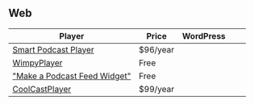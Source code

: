 ## Web

| Player | Price | WordPress |   |   |
|---------------------------------------------------------|------|---|---|---|
| [Smart Podcast Player](https://smartpodcastplayer.com/) | $96/year |   |   |   |
| [WimpyPlayer](http://www.wimpyplayer.com/)              | Free |   |   |   |
| ["Make a Podcast Feed Widget"](http://feed.mikle.com/support/make-a-podcast-widget/) | Free |   |   |   |
| [CoolCastPlayer](http://coolcastplayer.com/) | $99/year |   |   |   |

